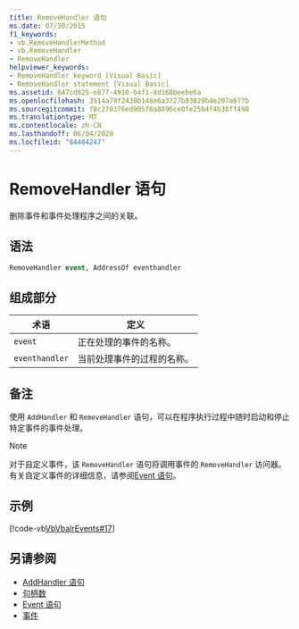 ```yaml
---
title: RemoveHandler 语句
ms.date: 07/20/2015
f1_keywords:
- vb.RemoveHandlerMethod
- vb.RemoveHandler
- RemoveHandler
helpviewer_keywords:
- RemoveHandler keyword [Visual Basic]
- RemoveHandler statement [Visual Basic]
ms.assetid: 647cd825-e877-4910-b4f1-8d168beebe6a
ms.openlocfilehash: 3514a79f2430b148e6a3727b83029b4e207a677b
ms.sourcegitcommit: f8c270376ed905f6a8896ce0fe25b4f4b38ff498
ms.translationtype: MT
ms.contentlocale: zh-CN
ms.lasthandoff: 06/04/2020
ms.locfileid: "84404247"
---
```

# <a name="removehandler-statement"></a>RemoveHandler 语句
删除事件和事件处理程序之间的关联。  
  
## <a name="syntax"></a>语法  
  
```vb  
RemoveHandler event, AddressOf eventhandler  
```  
  
## <a name="parts"></a>组成部分  
  
|术语|定义|  
|---|---|  
|`event`|正在处理的事件的名称。|  
|`eventhandler`|当前处理事件的过程的名称。|  
  
## <a name="remarks"></a>备注  
 使用 `AddHandler` 和 `RemoveHandler` 语句，可以在程序执行过程中随时启动和停止特定事件的事件处理。  
  
> [!NOTE]
> 对于自定义事件，该 `RemoveHandler` 语句将调用事件的 `RemoveHandler` 访问器。 有关自定义事件的详细信息，请参阅[Event 语句](event-statement.md)。  
  
## <a name="example"></a>示例  
 [!code-vb[VbVbalrEvents#17](~/samples/snippets/visualbasic/VS_Snippets_VBCSharp/VbVbalrEvents/VB/Class1.vb#17)]  
  
## <a name="see-also"></a>另请参阅

- [AddHandler 语句](addhandler-statement.md)
- [句柄数](handles-clause.md)
- [Event 语句](event-statement.md)
- [事件](../../programming-guide/language-features/events/index.md)
